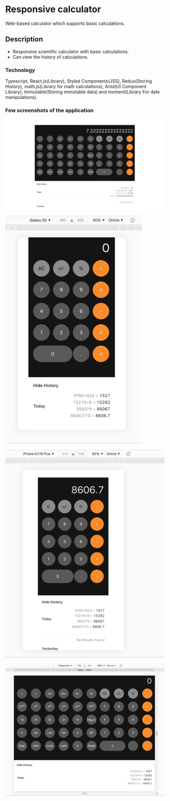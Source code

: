 # Responsive calculator

Web-based calculator which supports basic calculations.

## Description

- Responsive scientific calculator with basic calculations.
- Can view the history of calculaitons.

### Technology

Typescript, React.js(Library), Styled Components(JSS), Redux(Storing History), math.js(Library for math calculations), Antd(UI Component Library), Immutable(Storing immutable data) and moment(Library For date manipulations).

### Few screenshots of the application

![image](https://github.com/harithakusampudi/responsive-react-calculator/blob/master/screenshots/history.PNG)

![image](https://github.com/harithakusampudi/responsive-react-calculator/blob/master/screenshots/androidView.PNG)

![image](https://github.com/harithakusampudi/responsive-react-calculator/blob/master/screenshots/iphoneView.PNG)

![image](https://github.com/harithakusampudi/responsive-react-calculator/blob/master/screenshots/tabletView.PNG)
